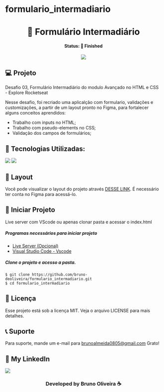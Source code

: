 # formulario_intermadiario

<h1 align="center"> 📄 Formulário Intermadiário </h1>
<h4 align="center"> Status: 🚀 Finished </h4>

<p align="center">
  <img src="https://github.com/bruno-deoliveira/formulario_intermadiario/assets/109918729/ba0f6395-b3dc-488a-8302-37e773e564dd"
</p>

## 💻 Projeto
Desafio 03, Formulário Intermadiário do modulo Avançado no HTML e CSS - Explore Rocketseat

Nesse desafio, foi recriado uma aplicalção com formulario, validações e customizações, a partir de um layout pronto no Figma, para fortalecer alguns conceitos aprendidos:
- Trabalho com inputs no HTML;
- Trabalho com pseudo-elements no CSS;
- Validação dos campos de formulários;

## 🚀 Tecnologias Utilizadas:
<div>
  <img src="https://img.shields.io/badge/HTML5-E34F26?style=for-the-badge&logo=html5&logoColor=white"/>
  <img src="https://img.shields.io/badge/CSS3-1572B6?style=for-the-badge&logo=css3&logoColor=white"/>
</div>

## 🔖 Layout
Você pode visualizar o layout do projeto através [DESSE LINK](https://www.figma.com/file/gkzQRaHtGPBPWgpICQXITQ/Stage-03---Formul%C3%A1rio-intermedi%C3%A1rio-(Copy)?type=design&node-id=0-1&mode=design&t=dyzU5fERbcc689xT-0). É necessário ter conta no Figma para acessá-lo.

## 💾 Iniciar Projeto
Live server com VScode ou apenas clonar pasta e acessar o index.html
<h5> Programas necessários para iniciar projeto </h5>

- [Live Server (Opcional)](https://marketplace.visualstudio.com/items?itemName=ritwickdey.LiveServer)
- [Visual Studio Code - Vscode](https://code.visualstudio.com/)

<h5> Clone o projeto e acesso a pasta. </h5>

```
$ git clone https://github.com/bruno-deoliveira/formulario_intermadiario.git
$ cd formulario_intermadiario
```
## 📝 Licença
Esse projeto está sob a licença MIT. Veja o arquivo LICENSE para mais detalhes.

## 📞 Suporte
Para suporte, mande um e-mail para brunoalmeida0805@gmail.com Grato!

## 🔎 My LinkedIn 
<a href="https://www.linkedin.com/in/bruno-almeida-deoliveira"><img src="https://img.shields.io/badge/LinkedIn-0077B5?style=for-the-badge&logo=linkedin&logoColor=white"/></a>

<h3 align="center">Developed by Bruno Oliveira ☕</h3>
